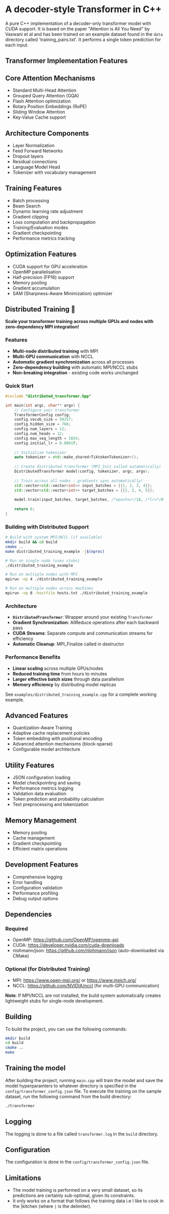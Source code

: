 # A decoder-style Transformer in C++

A pure C++ implementation of a decoder-only transformer model with CUDA support. It is based on the paper "Attention is All You Need" by Vaswani et al and has been trained on an example dataset found in the `data` directory called 'training_pairs.txt'. It performs a single token prediction for each input.

## Transformer Implementation Features

## Core Attention Mechanisms

- Standard Multi-Head Attention
- Grouped Query Attention (GQA)
- Flash Attention optimization
- Rotary Position Embeddings (RoPE)
- Sliding Window Attention
- Key-Value Cache support

## Architecture Components

- Layer Normalization
- Feed Forward Networks
- Dropout layers
- Residual connections
- Language Model Head
- Tokenizer with vocabulary management

## Training Features

- Batch processing
- Beam Search
- Dynamic learning rate adjustment
- Gradient clipping
- Loss computation and backpropagation
- Training/Evaluation modes
- Gradient checkpointing
- Performance metrics tracking

## Optimization Features

- CUDA support for GPU acceleration
- OpenMP parallelisation
- Half-precision (FP16) support
- Memory pooling
- Gradient accumulation
- SAM (Sharpness-Aware Minimization) optimizer

## Distributed Training 🚀

**Scale your transformer training across multiple GPUs and nodes with zero-dependency MPI integration!**

### Features
- **Multi-node distributed training** with MPI
- **Multi-GPU communication** with NCCL
- **Automatic gradient synchronization** across all processes
- **Zero-dependency building** with automatic MPI/NCCL stubs
- **Non-breaking integration** - existing code works unchanged

### Quick Start

```cpp
#include "distributed_transformer.hpp"

int main(int argc, char** argv) {
    // Configure your transformer
    TransformerConfig config;
    config.vocab_size = 50257;
    config.hidden_size = 768;
    config.num_layers = 12;
    config.num_heads = 12;
    config.max_seq_length = 1024;
    config.initial_lr = 0.0001f;
    
    // Initialize tokenizer
    auto tokenizer = std::make_shared<TiktokenTokenizer>();
    
    // Create distributed transformer (MPI_Init called automatically)
    DistributedTransformer model(config, tokenizer, argc, argv);
    
    // Train across all nodes - gradients sync automatically!
    std::vector<std::vector<int>> input_batches = {{1, 2, 3, 4}};
    std::vector<std::vector<int>> target_batches = {{2, 3, 4, 5}};
    
    model.train(input_batches, target_batches, /*epochs=*/10, /*lr=*/0.001f);
    
    return 0;
}
```

### Building with Distributed Support

```bash
# Build with system MPI/NCCL (if available)
mkdir build && cd build
cmake ..
make distributed_training_example -j$(nproc)

# Run on single node (uses stubs)
./distributed_training_example

# Run on multiple nodes with MPI
mpirun -np 4 ./distributed_training_example

# Run on multiple nodes across machines
mpirun -np 8 -hostfile hosts.txt ./distributed_training_example
```

### Architecture

- **`DistributedTransformer`**: Wrapper around your existing `Transformer`
- **Gradient Synchronization**: AllReduce operations after each backward pass
- **CUDA Streams**: Separate compute and communication streams for efficiency
- **Automatic Cleanup**: MPI_Finalize called in destructor

### Performance Benefits

- **Linear scaling** across multiple GPUs/nodes
- **Reduced training time** from hours to minutes
- **Larger effective batch sizes** through data parallelism
- **Memory efficiency** by distributing model replicas

See `examples/distributed_training_example.cpp` for a complete working example.

## Advanced Features

- Quantization-Aware Training
- Adaptive cache replacement policies
- Token embedding with positional encoding
- Advanced attention mechanisms (block-sparse)
- Configurable model architecture

## Utility Features

- JSON configuration loading
- Model checkpointing and saving
- Performance metrics logging
- Validation data evaluation
- Token prediction and probability calculation
- Text preprocessing and tokenization

## Memory Management

- Memory pooling
- Cache management
- Gradient checkpointing
- Efficient matrix operations

## Development Features

- Comprehensive logging
- Error handling
- Configuration validation
- Performance profiling
- Debug output options

## Dependencies

### Required
- OpenMP: <https://github.com/OpenMP/openmp-api>
- CUDA: <https://developer.nvidia.com/cuda-downloads>
- nlohmann/json: <https://github.com/nlohmann/json> (auto-downloaded via CMake)

### Optional (for Distributed Training)
- MPI: <https://www.open-mpi.org/> or <https://www.mpich.org/>
- NCCL: <https://github.com/NVIDIA/nccl> (for multi-GPU communication)

**Note**: If MPI/NCCL are not installed, the build system automatically creates lightweight stubs for single-node development.

## Building

To build the project, you can use the following commands:

```bash
mkdir build
cd build
cmake ..
make
```

## Training the model

After building the project, running `main.cpp` will train the model and save the model hyperparamters to whatever directory is specified in the `config/transformer_config.json` file. To execute the training on the sample dataset, run the following command
from the build directory:

```bash
./transformer
```

## Logging

The logging is done to a file called `transformer.log` in the `build` directory.

## Configuration

The configuration is done in the `config/transformer_config.json` file.

## Limitations

- The model training is performed on a very small dataset, so its predictions are certainly sub-optimal, given its constraints.
- It only works on a format that follows the training data i.e I like to cook in the |kitchen (where `|` is the delimiter).
